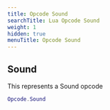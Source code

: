 ```yaml
---
title: Opcode Sound
searchTitle: Lua Opcode Sound
weight: 1
hidden: true
menuTitle: Opcode Sound
---
```

## Sound

This represents a Sound opcode
```lua
Opcode.Sound
```